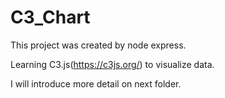 # C3_Chart
 This project was created by node express.
 
 Learning C3.js(https://c3js.org/) to visualize data.

I will introduce more detail on next folder.
